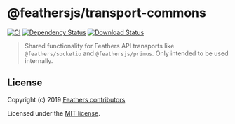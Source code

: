 # @feathersjs/transport-commons

[![CI](https://github.com/feathersjs/feathers/workflows/Node.js%20CI/badge.svg)](https://github.com/feathersjs/feathers/actions?query=workflow%3A%22Node.js+CI%22)
[![Dependency Status](https://img.shields.io/david/feathersjs/feathers.svg?style=flat-square&path=packages/transport-commons)](https://david-dm.org/feathersjs/feathers?path=packages/transport-commons)
[![Download Status](https://img.shields.io/npm/dm/@feathersjs/transport-commons.svg?style=flat-square)](https://www.npmjs.com/package/@feathersjs/transport-commons)

> Shared functionality for Feathers API transports like `@feathers/socketio` and `@feathersjs/primus`. Only intended to be used internally.

## License

Copyright (c) 2019 [Feathers contributors](https://github.com/feathersjs/client/graphs/contributors)

Licensed under the [MIT license](LICENSE).
